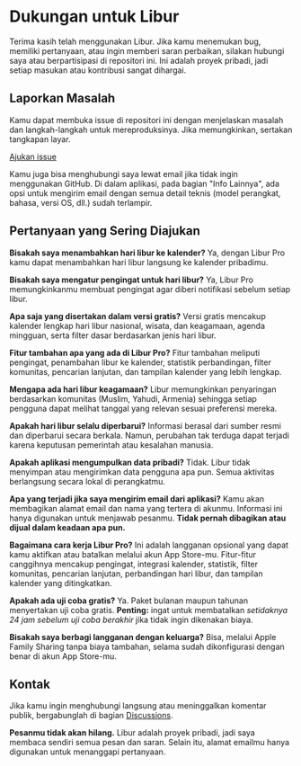# Dukungan untuk Libur

Terima kasih telah menggunakan Libur. Jika kamu menemukan bug, memiliki pertanyaan, atau ingin memberi saran perbaikan, silakan hubungi saya atau berpartisipasi di repositori ini.
Ini adalah proyek pribadi, jadi setiap masukan atau kontribusi sangat dihargai.

## Laporkan Masalah

Kamu dapat membuka issue di repositori ini dengan menjelaskan masalah dan langkah-langkah untuk mereproduksinya. Jika memungkinkan, sertakan tangkapan layar.

[Ajukan issue](https://github.com/lucasditomase/feriados/issues/new?title=Problem%20with%20Libur%20App&body=Describe%20the%20issue%20you%E2%80%99re%20experiencing%20below%3A%0A%0A-%20Device%3A%20%0A-%20iOS%20version%3A%20%0A-%20App%20version%3A%20%0A-%20Steps%20to%20reproduce%3A%0A%0A(Optional)%20Attach%20a%20screenshot%20or%20recording%20if%20you%20can.)

Kamu juga bisa menghubungi saya lewat email jika tidak ingin menggunakan GitHub. Di dalam aplikasi, pada bagian "Info Lainnya", ada opsi untuk mengirim email dengan semua detail teknis (model perangkat, bahasa, versi OS, dll.) sudah terlampir.

## Pertanyaan yang Sering Diajukan

**Bisakah saya menambahkan hari libur ke kalender?**
Ya, dengan Libur Pro kamu dapat menambahkan hari libur langsung ke kalender pribadimu.

**Bisakah saya mengatur pengingat untuk hari libur?**
Ya, Libur Pro memungkinkanmu membuat pengingat agar diberi notifikasi sebelum setiap libur.

**Apa saja yang disertakan dalam versi gratis?**
Versi gratis mencakup kalender lengkap hari libur nasional, wisata, dan keagamaan, agenda mingguan, serta filter dasar berdasarkan jenis hari libur.

**Fitur tambahan apa yang ada di Libur Pro?**
Fitur tambahan meliputi pengingat, penambahan libur ke kalender, statistik perbandingan, filter komunitas, pencarian lanjutan, dan tampilan kalender yang lebih lengkap.

**Mengapa ada hari libur keagamaan?**
Libur memungkinkan penyaringan berdasarkan komunitas (Muslim, Yahudi, Armenia) sehingga setiap pengguna dapat melihat tanggal yang relevan sesuai preferensi mereka.

**Apakah hari libur selalu diperbarui?**
Informasi berasal dari sumber resmi dan diperbarui secara berkala. Namun, perubahan tak terduga dapat terjadi karena keputusan pemerintah atau kesalahan manusia.

**Apakah aplikasi mengumpulkan data pribadi?**
Tidak. Libur tidak menyimpan atau mengirimkan data pengguna apa pun. Semua aktivitas berlangsung secara lokal di perangkatmu.

**Apa yang terjadi jika saya mengirim email dari aplikasi?**
Kamu akan membagikan alamat email dan nama yang tertera di akunmu. Informasi ini hanya digunakan untuk menjawab pesanmu. **Tidak pernah dibagikan atau dijual dalam keadaan apa pun.**

**Bagaimana cara kerja Libur Pro?**
Ini adalah langganan opsional yang dapat kamu aktifkan atau batalkan melalui akun App Store-mu. Fitur-fitur canggihnya mencakup pengingat, integrasi kalender, statistik, filter komunitas, pencarian lanjutan, perbandingan hari libur, dan tampilan kalender yang ditingkatkan.

**Apakah ada uji coba gratis?**
Ya. Paket bulanan maupun tahunan menyertakan uji coba gratis. **Penting:** ingat untuk membatalkan *setidaknya 24 jam sebelum uji coba berakhir* jika tidak ingin dikenakan biaya.

**Bisakah saya berbagi langganan dengan keluarga?**
Bisa, melalui Apple Family Sharing tanpa biaya tambahan, selama sudah dikonfigurasi dengan benar di akun App Store-mu.

## Kontak

Jika kamu ingin menghubungi langsung atau meninggalkan komentar publik, bergabunglah di bagian [Discussions](https://github.com/lucasditomase/feriados/discussions).

**Pesanmu tidak akan hilang.** Libur adalah proyek pribadi, jadi saya membaca sendiri semua pesan dan saran.
Selain itu, alamat emailmu hanya digunakan untuk menanggapi pertanyaan.
